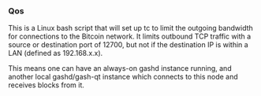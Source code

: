 ### Qos ###

This is a Linux bash script that will set up tc to limit the outgoing bandwidth for connections to the Bitcoin network. It limits outbound TCP traffic with a source or destination port of 12700, but not if the destination IP is within a LAN (defined as 192.168.x.x).

This means one can have an always-on gashd instance running, and another local gashd/gash-qt instance which connects to this node and receives blocks from it.
